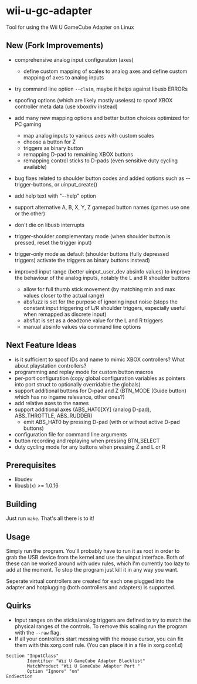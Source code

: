 
wii-u-gc-adapter
================

Tool for using the Wii U GameCube Adapter on Linux

**New** (Fork Improvements)
---------------------------

* comprehensive analog input configuration (axes)
  - define custom mapping of scales to analog axes and define custom mapping of axes to analog inputs

* try command line option `--claim`, maybe it helps against libusb ERRORs

* spoofing options (which are likely mostly useless) to spoof XBOX controller meta data (use xboxdrv instead)

* add many new mapping options and better button choices optimized for PC gaming
  - map analog inputs to various axes with custom scales
  - choose a button for Z
  - triggers as binary button
  - remapping D-pad to remaining XBOX buttons
  - remapping control sticks to D-pads (even sensitive duty cycling available)

* bug fixes related to shoulder button codes and added options such as --trigger-buttons, or uinput_create()

* add help text with "--help" option

* support alternative A, B, X, Y, Z gamepad button names (games use one or the other)

* don't die on libusb interrupts

* trigger-shoulder complementary mode (when shoulder button is pressed, reset the trigger input)
* trigger-only mode as default (shoulder buttons (fully depressed triggers) activate the triggers as binary buttons instead)

* improved input range (better uinput_user_dev absinfo values) to improve the behaviour of the analog inputs, notably the L and R shoulder buttons
  - allow for full thumb stick movement (by matching min and max values closer to the actual range)
  - absfuzz is set for the purpose of ignoring input noise (stops the constant input triggering of L/R shoulder triggers, especially useful when remapped as discrete input)
  - absflat is set as a deadzone value for the L and R triggers
  - manual absinfo values via command line options

**Next Feature Ideas**
--------

* is it sufficient to spoof IDs and name to mimic XBOX controllers? What about playstation controllers?
* programming and replay mode for custom button macros
* per-port configuration (copy global configuration variables as pointers into port struct to optionally overridable the globals)
* support additional buttons for D-pad and Z (BTN_MODE (Guide button) which has no ingame relevance, other ones?)
* add relative axes to the names
* support additional axes (ABS_HAT0[XY] (analog D-pad), ABS_THROTTLE, ABS_RUDDER)
  - emit ABS_HAT0 by pressing D-pad (with or without active D-pad buttons)
* configuration file for command line arguments
* button recording and replaying when pressing BTN_SELECT
* duty cycling mode for any buttons when pressing Z and L or R

Prerequisites
-------------
* libudev
* libusb(x) >= 1.0.16

Building
--------
Just run `make`. That's all there is to it!

Usage
-----
Simply run the program. You'll probably have to run it as root in order to
grab the USB device from the kernel and use the uinput interface. Both of
these can be worked around with udev rules, which I'm currently too lazy to
add at the moment. To stop the program just kill it in any way you want.

Seperate virtual controllers are created for each one plugged into the adapter
and hotplugging (both controllers and adapters) is supported.

Quirks
------
* Input ranges on the sticks/analog triggers are defined to try to match the
  physical ranges of the controls. To remove this scaling run the program with
  the `--raw` flag.
* If all your controllers start messing with the mouse cursor, you can fix
  them with this xorg.conf rule. (You can place it in a file in xorg.conf.d)

````
Section "InputClass"
        Identifier "Wii U GameCube Adapter Blacklist"
        MatchProduct "Wii U GameCube Adapter Port "
        Option "Ignore" "on"
EndSection
````
